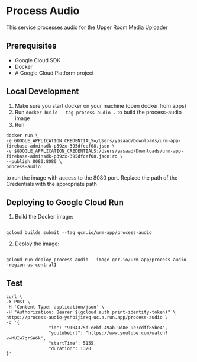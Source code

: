 # Process Audio

This service processes audio for the Upper Room Media Uploader

## Prerequisites

- Google Cloud SDK
- Docker
- A Google Cloud Platform project

## Local Development

1. Make sure you start docker on your machine (open docker from apps)
2. Run `docker build --tag process-audio .` to build the process-audio image
3. Run

```
docker run \
-e GOOGLE_APPLICATION_CREDENTIALS=/Users/yasaad/Downloads/urm-app-firebase-adminsdk-p39zx-395dfcef08.json \
-v $GOOGLE_APPLICATION_CREDENTIALS:/Users/yasaad/Downloads/urm-app-firebase-adminsdk-p39zx-395dfcef08.json:ro \
--publish 8080:8080 \
process-audio
```

to run the image with access to the 8080 port. Replace the path of the Credentials with the appropriate path

## Deploying to Google Cloud Run

1. Build the Docker image:

```

gcloud builds submit --tag gcr.io/urm-app/process-audio

```

2. Deploy the image:

```

gcloud run deploy process-audio --image gcr.io/urm-app/process-audio --region us-central1

```

## Test

```
curl \
-X POST \
-H 'Content-Type: application/json' \
-H "Authorization: Bearer $(gcloud auth print-identity-token)" \
https://process-audio-yshbijirxq-uc.a.run.app/process-audio \
-d '{
                "id": "9104375d-eebf-49ab-9d8e-9e7cdff85be4",
                "youtubeUrl": "https://www.youtube.com/watch?v=MUIw7qrSW6k",
                "startTime": 5155,
                "duration": 1320
}'
```

